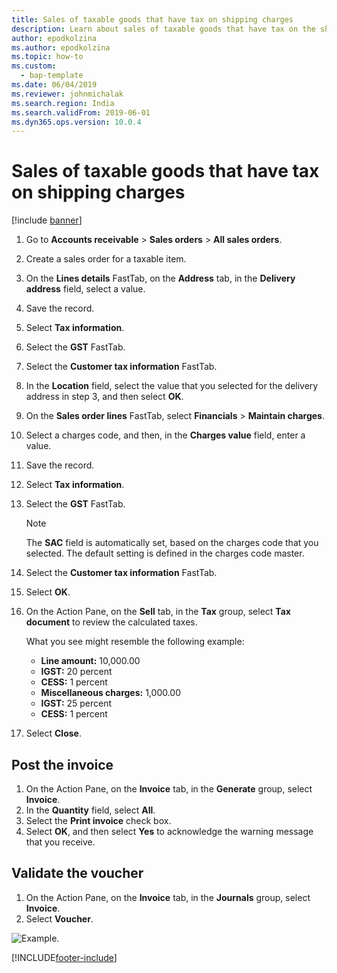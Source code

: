 ```yaml
---
title: Sales of taxable goods that have tax on shipping charges
description: Learn about sales of taxable goods that have tax on the shipping charges, including step-by-step processes for posting invoices and validating vouchers. 
author: epodkolzina
ms.author: epodkolzina
ms.topic: how-to
ms.custom: 
  - bap-template
ms.date: 06/04/2019
ms.reviewer: johnmichalak 
ms.search.region: India
ms.search.validFrom: 2019-06-01
ms.dyn365.ops.version: 10.0.4
---
```


# Sales of taxable goods that have tax on shipping charges

[!include [banner](../../includes/banner.md)]

1. Go to **Accounts receivable** \> **Sales orders** \> **All sales orders**.
2. Create a sales order for a taxable item.
3. On the **Lines details** FastTab, on the **Address** tab, in the **Delivery address** field, select a value.
4. Save the record.
5. Select **Tax information**.
6. Select the **GST** FastTab.
7. Select the **Customer tax information** FastTab.
8. In the **Location** field, select the value that you selected for the delivery address in step 3, and then select **OK**.
9. On the **Sales order lines** FastTab, select **Financials** \> **Maintain charges**.
10. Select a charges code, and then, in the **Charges value** field, enter a value.
11. Save the record.
12. Select **Tax information**.
13. Select the **GST** FastTab.

    > [!NOTE]
    > The **SAC** field is automatically set, based on the charges code that you selected. The default setting is defined in the charges code master.

14. Select the **Customer tax information** FastTab.
15. Select **OK**.
16. On the Action Pane, on the **Sell** tab, in the **Tax** group, select **Tax document** to review the calculated taxes.

    What you see might resemble the following example:

    - **Line amount:** 10,000.00
    - **IGST:** 20 percent
    - **CESS:** 1 percent
    - **Miscellaneous charges:** 1,000.00
    - **IGST:** 25 percent
    - **CESS:** 1 percent

17. Select **Close**.

## Post the invoice

1. On the Action Pane, on the **Invoice** tab, in the **Generate** group, select **Invoice**.
2. In the **Quantity** field, select **All**.
3. Select the **Print invoice** check box.
4. Select **OK**, and then select **Yes** to acknowledge the warning message that you receive.

## Validate the voucher

1. On the Action Pane, on the **Invoice** tab, in the **Journals** group, select **Invoice**.
2. Select **Voucher**.

![Example.](../media/Annotation-2019-05-20-152724.png)


[!INCLUDE[footer-include](../../../includes/footer-banner.md)]
